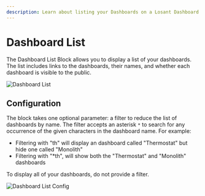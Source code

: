 ```yaml
---
description: Learn about listing your Dashboards on a Losant Dashboard.
---
```


# Dashboard List

The Dashboard List Block allows you to display a list of your dashboards. The list includes links to the dashboards, their names, and whether each dashboard is visible to the public.

![Dashboard List](/images/dashboards/dashboards-example.png "Dashboard List")

## Configuration

The block takes one optional parameter: a filter to reduce the list of dashboards by name. The filter accepts an asterisk `*` to search for any occurrence of the given characters in the dashboard name. For example:

* Filtering with "th" will display an dashboard called "Thermostat" but hide one called "Monolith"
* Filtering with "\*th", will show both the "Thermostat" and "Monolith" dashboards

To display all of your dashboards, do not provide a filter.

![Dashboard List Config](/images/dashboards/dashboards-filter.png "Dashboard List Config")
